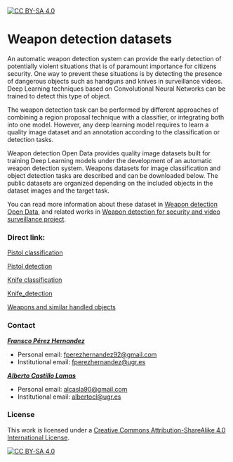 [![CC BY-SA 4.0][cc-by-sa-shield]][cc-by-sa]
# Weapon detection datasets

An automatic weapon detection system can provide the early detection of potentially violent situations that is of 
paramount importance for citizens security. One way to prevent these situations is by detecting the presence of 
dangerous objects such as handguns and knives in surveillance videos. Deep Learning techniques based on Convolutional 
Neural Networks can be trained to detect this type of object.

The weapon detection task can be performed by different approaches of combining a region proposal technique with a 
classifier, or integrating both into one model. However, any deep learning model requires to learn a quality image 
dataset and an annotation according to the classification or detection tasks.

Weapon detection Open Data provides quality image datasets built for training Deep Learning models under the 
development of an automatic weapon detection system. Weapons datasets for image classification and object detection 
tasks are described and can be downloaded below. The public datasets are organized depending on the included objects 
in the dataset images and the target task.

You can read more information about these dataset in 
[Weapon detection Open Data](https://dasci.es/transferencia/open-data/24705/), and related works in 
[Weapon detection for security and video surveillance project](https://sci2s.ugr.es/weapons-detection).

### Direct link:

[Pistol classification](../master/Pistol%20classification)

[Pistol detection](../master/Pistol%20detection)

[Knife classification](../master/Knife%20classification)

[Knife_detection](../master/Knife_detection)

[Weapons and similar handled objects](../master/Weapons%20and%20similar%20handled%20objects)

### Contact

[***Fransco Pérez Hernandez***](https://www.linkedin.com/in/franciscoperezhernandez/)
- Personal email: fperezhernandez92@gmail.com
- Institutional email: fperezhernandez@ugr.es

[***Alberto Castillo Lamas***](https://www.linkedin.com/in/albertocastillolamas/)
- Personal email: alcasla90@gmail.com
- Institutional email: albertocl@ugr.es

### License

This work is licensed under a [Creative Commons Attribution-ShareAlike 4.0 International License](https://creativecommons.org/licenses/by-sa/4.0/).

[![CC BY-SA 4.0][cc-by-sa-image]][cc-by-sa]

[cc-by-sa]: http://creativecommons.org/licenses/by-sa/4.0/
[cc-by-sa-image]: https://licensebuttons.net/l/by-sa/4.0/88x31.png
[cc-by-sa-shield]: https://img.shields.io/badge/License-CC%20BY--SA%204.0-lightgrey.svg

